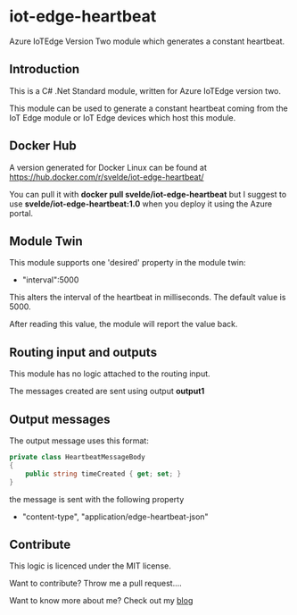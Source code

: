 # iot-edge-heartbeat

Azure IoTEdge Version Two module which generates a constant heartbeat.

## Introduction

This is a C# .Net Standard module, written for Azure IoTEdge version two. 

This module can be used to generate a constant heartbeat coming from the IoT Edge module or IoT Edge devices which host this module.

## Docker Hub

A version generated for Docker Linux can be found at https://hub.docker.com/r/svelde/iot-edge-heartbeat/

You can pull it with **docker pull svelde/iot-edge-heartbeat** but I suggest to use **svelde/iot-edge-heartbeat:1.0** when you deploy it using the Azure portal.

## Module Twin

This module supports one 'desired' property in the module twin:

- "interval":5000 

This alters the interval of the heartbeat in milliseconds. The default value is 5000.

After reading this value, the module will report the value back. 

## Routing input and outputs

This module has no logic attached to the routing input.

The messages created are sent using output **output1**

## Output messages

The output message uses this format:

```csharp
private class HeartbeatMessageBody
{
	public string timeCreated { get; set; }
}
```

the message is sent with the following property

- "content-type", "application/edge-heartbeat-json"

## Contribute

This logic is licenced under the MIT license.

Want to contribute? Throw me a pull request....

Want to know more about me? Check out my [blog](http://blog.vandevelde-online.com)
